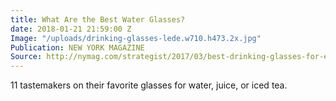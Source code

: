 ```yaml
---
title: What Are the Best Water Glasses?
date: 2018-01-21 21:59:00 Z
Image: "/uploads/drinking-glasses-lede.w710.h473.2x.jpg"
Publication: NEW YORK MAGAZINE
Source: http://nymag.com/strategist/2017/03/best-drinking-glasses-for-everyday-use.html
---
```


11 tastemakers on their favorite glasses for water, juice, or iced tea.